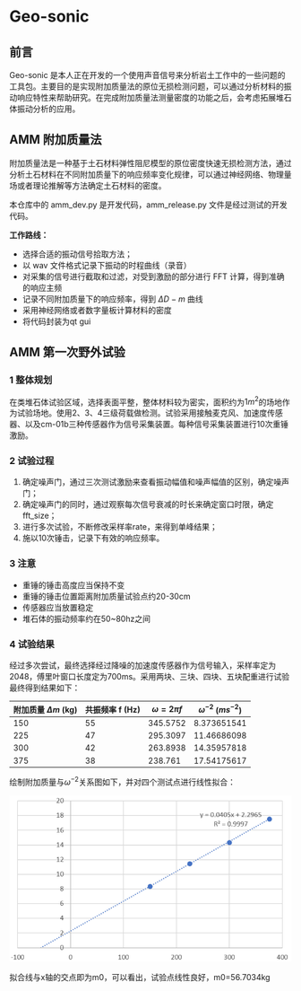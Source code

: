 # Geo-sonic

## 前言

Geo-sonic 是本人正在开发的一个使用声音信号来分析岩土工作中的一些问题的工具包。主要目的是实现附加质量法的原位无损检测问题，可以通过分析材料的振动响应特性来帮助研究。在完成附加质量法测量密度的功能之后，会考虑拓展堆石体振动分析的应用。

## AMM 附加质量法

附加质量法是一种基于土石材料弹性阻尼模型的原位密度快速无损检测方法，通过分析土石材料在不同附加质量下的响应频率变化规律，可以通过神经网络、物理量场或者理论推解等方法确定土石材料的密度。

本仓库中的 amm_dev.py 是开发代码，amm_release.py 文件是经过测试的开发代码。

**工作路线：**

- 选择合适的振动信号拾取方法；
- 以 wav 文件格式记录下振动的时程曲线（录音）
- 对采集的信号进行截取和过滤，对受到激励的部分进行 FFT 计算，得到准确的响应主频
- 记录不同附加质量下的响应频率，得到 $\Delta D - m$ 曲线
- 采用神经网络或者数字量板计算材料的密度
- 将代码封装为qt gui

## AMM 第一次野外试验

### 1 整体规划

在类堆石体试验区域，选择表面平整，整体材料较为密实，面积约为$1m^2$的场地作为试验场地。使用2、3、4三级荷载做检测。试验采用接触麦克风、加速度传感器、以及cm-01b三种传感器作为信号采集装置。每种信号采集装置进行10次重锤激励。

### 2 试验过程

1. 确定噪声门，通过三次测试激励来查看振动幅值和噪声幅值的区别，确定噪声门；
2. 确定噪声门的同时，通过观察每次信号衰减的时长来确定窗口时限，确定fft_size；
3. 进行多次试验，不断修改采样率rate，来得到单峰结果；
4. 施以10次锤击，记录下有效的响应频率。

### 3 注意

- 重锤的锤击高度应当保持不变
- 重锤的锤击位置距离附加质量试验点约20-30cm
- 传感器应当放置稳定
- 堆石体的振动频率约在50~80hz之间

### 4 试验结果

经过多次尝试，最终选择经过降噪的加速度传感器作为信号输入，采样率定为2048，傅里叶窗口长度定为700ms。采用两块、三块、四块、五块配重进行试验最终得到结果如下：

| 附加质量 $\Delta m$ (kg) | 共振频率 f (Hz) | $\omega=2\pi f$ | $\omega ^{-2}$  ($ms^{-2}$) |
| -------------------- | ----------- | --------------- | --------------------------- |
| 150                  | 55          | 345.5752        | 8.373651541                 |
| 225                  | 47          | 295.3097        | 11.46686098                 |
| 300                  | 42          | 263.8938        | 14.35957818                 |
| 375                  | 38          | 238.761         | 17.54175617                 |

绘制附加质量与$\omega ^{-2}$关系图如下，并对四个测试点进行线性拟合：

![s](img/d-deltam.png)

拟合线与x轴的交点即为m0，可以看出，试验点线性良好，m0=56.7034kg




